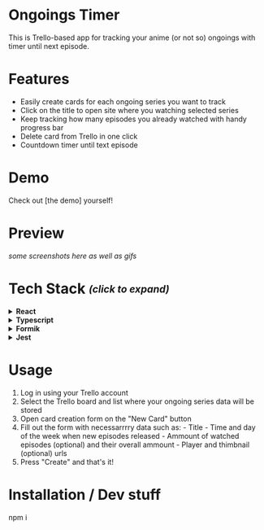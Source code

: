 # Ongoings Timer
This is Trello-based app for tracking your anime (or not so) ongoings with timer until next episode.

# Features
  - Easily create cards for each ongoing series you want to track
  - Click on the title to open site where you watching selected series
  - Keep tracking how many episodes you already watched with handy progress bar
  - Delete card from Trello in one click
  - Countdown timer until text episode

# Demo
Check out [the demo] yourself!

# Preview
*some screenshots here as well as gifs*

# Tech Stack <i><sub><sup>(click to expand)</sup></sub></i>
 <details>
   <summary><b>React</b></summary>
    
   1. 1
   2. 2
   3. 3
</details>

 <details>
   <summary><b>Typescript</b></summary>
    
   1. 1
   2. 2
   3. 3
</details>

 <details>
   <summary><b>Formik</b></summary>
    
   1. 1
   2. 2
   3. 3
</details>

 <details>
   <summary><b>Jest</b></summary>
    
   1. 1
   2. 2
   3. 3
</details>

# Usage
  1. Log in using your Trello account
  2. Select the Trello board and list where your ongoing series data will be stored
  3. Open card creation form  on the "New Card" button
  4. Fill out the form with necessarrrry data such as: 
    - Title
    - Time and day of the week when new episodes released
    - Ammount of watched episodes (optional) and their overall ammount
    - Player and thimbnail (optional) urls 
  5. Press "Create" and that's it!

# Installation / Dev stuff
npm i
